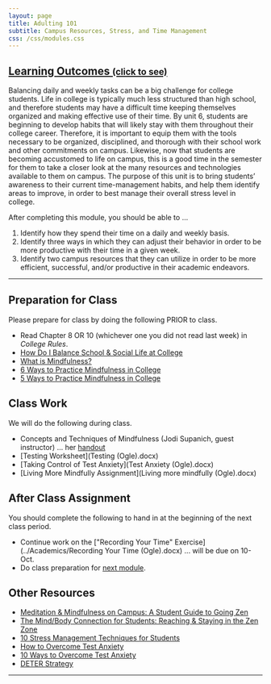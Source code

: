 ```yaml
---
layout: page
title: Adulting 101
subtitle: Campus Resources, Stress, and Time Management
css: /css/modules.css
---
```


<div class="panel-group-ILOs">
  <div class="panel panel-default">
    <div class="panel-heading">
      <h2 class="panel-title">
        <a data-toggle="collapse" href="#ILOs">Learning Outcomes <small>(click to see)</small></a>
      </h2>
    </div>
    <div id="ILOs" class="panel-collapse collapse">
      <div class="panel-body">
<p>Balancing daily and weekly tasks can be a big challenge for college students. Life in college is typically much less structured than high school, and therefore students may have a difficult time keeping themselves organized and making effective use of their time. By unit 6, students are beginning to develop habits that will likely stay with them throughout their college career. Therefore, it is important to equip them with the tools necessary to be organized, disciplined, and thorough with their school work and other commitments on campus. Likewise, now that students are becoming accustomed to life on campus, this is a good time in the semester for them to take a closer look at the many resources and technologies available to them on campus. The purpose of this unit is to bring students’ awareness to their current time-management habits, and help them identify areas to improve, in order to best manage their overall stress level in college.</p>

<p>After completing this module, you should be able to ...</p>

<ol>
  <li>Identify how they spend their time on a daily and weekly basis.</li>
  <li>Identify three ways in which they can adjust their behavior in order to be more productive with their time in a given week.</li>
  <li>Identify two campus resources that they can utilize in order to be more efficient, successful, and/or productive in their academic endeavors.</li>
</ol>
      </div>
    </div>
  </div>
</div>

----

## Preparation for Class

Please prepare for class by doing the following PRIOR to class.

* Read Chapter 8 OR 10 (whichever one you did not read last week) in *College Rules*.
* [How Do I Balance School & Social Life at College](https://www.youtube.com/watch?v=4t2jmbjtYbw&list=PLVix8d69sPe4PZ5M0YCmgdqIcFmvGuMZ0&index=6)
* [What is Mindfulness?](https://student.korumindfulness.org/audio/Intro_MindfulnessMeditation_1015.mp3)
* [6 Ways to Practice Mindfulness in College](https://www.freshu.io/lauren-reamy/6-ways-to-practice-mindfulness-in-college)
* [5 Ways to Practice Mindfulness in College](https://www.teachforamerica.org/stories/5-ways-to-practice-mindfulness-in-college)

## Class Work

We will do the following during class.

* Concepts and Techniques of Mindfulness (Jodi Supanich, guest instructor) ... her [handout](https://docs.google.com/document/d/1IGnqnuXias-_D8lcYRP9iUzIBjYutHY7g8soA2XAzFE/edit)
* [Testing Worksheet](Testing (Ogle).docx)
* [Taking Control of Test Anxiety](Test Anxiety (Ogle).docx)
* [Living More Mindfully Assignment](Living more mindfully (Ogle).docx)

## After Class Assignment

You should complete the following to hand in at the beginning of the next class period.

* Continue work on the ["Recording Your Time" Exercise](../Academics/Recording Your Time (Ogle).docx) ... will be due on 10-Oct.
* Do class preparation for [next module](../Diversity).

## Other Resources

* [Meditation & Mindfulness on Campus: A Student Guide to Going Zen](https://www.affordablecollegesonline.org/college-resource-center/mindfulness-meditation/)
* [The Mind/Body Connection for Students: Reaching & Staying in the Zen Zone](https://www.accreditedschoolsonline.org/resources/zen-lifestyle-in-school/)
* [10 Stress Management Techniques for Students](https://www.verywellmind.com/top-school-stress-relievers-for-students-3145179)
* [How to Overcome Test Anxiety](https://www.verywellmind.com/test-anxiety-3024422)
* [10 Ways to Overcome Test Anxiety](https://www.princetonreview.com/college-advice/test-anxiety)
* [DETER Strategy](https://www.youtube.com/watch?v=JocGdqxST6c)

----
